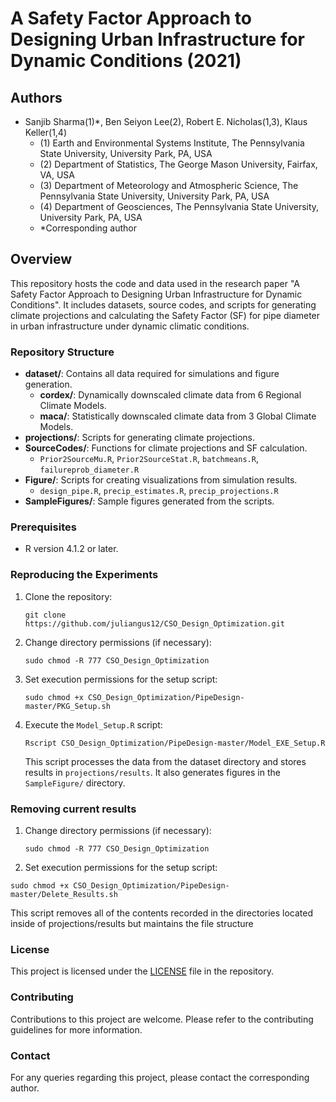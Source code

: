 # A Safety Factor Approach to Designing Urban Infrastructure for Dynamic Conditions (2021)

## Authors
- Sanjib Sharma(1)*, Ben Seiyon Lee(2), Robert E. Nicholas(1,3), Klaus Keller(1,4)
  - (1) Earth and Environmental Systems Institute, The Pennsylvania State University, University Park, PA, USA
  - (2) Department of Statistics, The George Mason University, Fairfax, VA, USA
  - (3) Department of Meteorology and Atmospheric Science, The Pennsylvania State University, University Park, PA, USA
  - (4) Department of Geosciences, The Pennsylvania State University, University Park, PA, USA
  - *Corresponding author

## Overview
This repository hosts the code and data used in the research paper "A Safety Factor Approach to Designing Urban Infrastructure for Dynamic Conditions". It includes datasets, source codes, and scripts for generating climate projections and calculating the Safety Factor (SF) for pipe diameter in urban infrastructure under dynamic climatic conditions.

### Repository Structure
- **dataset/**: Contains all data required for simulations and figure generation.
  - **cordex/**: Dynamically downscaled climate data from 6 Regional Climate Models.
  - **maca/**: Statistically downscaled climate data from 3 Global Climate Models.
- **projections/**: Scripts for generating climate projections.
- **SourceCodes/**: Functions for climate projections and SF calculation.
  - `Prior2SourceMu.R`, `Prior2SourceStat.R`, `batchmeans.R`, `failureprob_diameter.R`
- **Figure/**: Scripts for creating visualizations from simulation results.
  - `design_pipe.R`, `precip_estimates.R`, `precip_projections.R`
- **SampleFigures/**: Sample figures generated from the scripts.

### Prerequisites
- R version 4.1.2 or later.

### Reproducing the Experiments
1. Clone the repository:
   ```
   git clone https://github.com/juliangus12/CSO_Design_Optimization.git
   ```
2. Change directory permissions (if necessary):
   ```
   sudo chmod -R 777 CSO_Design_Optimization
   ```
3. Set execution permissions for the setup script:
   ```
   sudo chmod +x CSO_Design_Optimization/PipeDesign-master/PKG_Setup.sh
   ```
4. Execute the `Model_Setup.R` script:
   ```
   Rscript CSO_Design_Optimization/PipeDesign-master/Model_EXE_Setup.R
   ```
   This script processes the data from the dataset directory and stores results in `projections/results`. It also generates figures in the `SampleFigure/` directory.
### Removing current results
1. Change directory permissions (if necessary):
   ```
   sudo chmod -R 777 CSO_Design_Optimization
   ```
2. Set execution permissions for the setup script:
  ```
  sudo chmod +x CSO_Design_Optimization/PipeDesign-master/Delete_Results.sh
  ```
  This script removes all of the contents recorded in the directories located inside of projections/results but maintains the file structure 

### License
This project is licensed under the [LICENSE](https://github.com/juliangus12/CSO_Design_Optimization/blob/main/PipeDesign-master/LICENSE) file in the repository.

### Contributing
Contributions to this project are welcome. Please refer to the contributing guidelines for more information.

### Contact
For any queries regarding this project, please contact the corresponding author.

